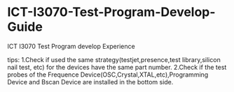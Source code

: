 # ICT-I3070-Test-Program-Develop-Guide
ICT I3070 Test Program develop Experience

tips:
1.Check if used the same strategy(testjet,presence,test library,silicon nail test, etc) for the devices have the same part number.
2.Check if the test probes of the Frequence Device(OSC,Crystal,XTAL,etc),Programming Device and Bscan Device are installed in the bottom side.
